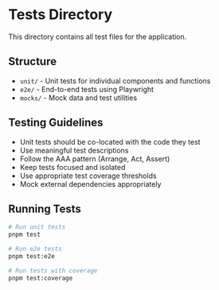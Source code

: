 # Tests Directory

This directory contains all test files for the application.

## Structure

- `unit/` - Unit tests for individual components and functions
- `e2e/` - End-to-end tests using Playwright
- `mocks/` - Mock data and test utilities

## Testing Guidelines

- Unit tests should be co-located with the code they test
- Use meaningful test descriptions
- Follow the AAA pattern (Arrange, Act, Assert)
- Keep tests focused and isolated
- Use appropriate test coverage thresholds
- Mock external dependencies appropriately

## Running Tests

```bash
# Run unit tests
pnpm test

# Run e2e tests
pnpm test:e2e

# Run tests with coverage
pnpm test:coverage
```
